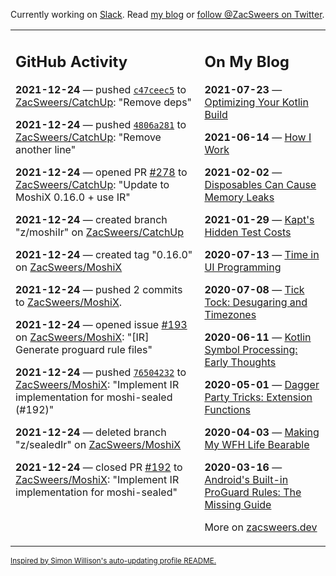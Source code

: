 Currently working on [Slack](https://slack.com/). Read [my blog](https://zacsweers.dev/) or [follow @ZacSweers on Twitter](https://twitter.com/ZacSweers).

<table><tr><td valign="top" width="60%">

## GitHub Activity
<!-- githubActivity starts -->
**2021-12-24** — pushed [`c47ceec5`](https://github.com/ZacSweers/CatchUp/commit/c47ceec584cd563e345f4cf282d2d6b94d269221) to [ZacSweers/CatchUp](https://api.github.com/repos/ZacSweers/CatchUp): "Remove deps"

**2021-12-24** — pushed [`4806a281`](https://github.com/ZacSweers/CatchUp/commit/4806a2819cdf2238597e4c3385ce880fc43335fc) to [ZacSweers/CatchUp](https://api.github.com/repos/ZacSweers/CatchUp): "Remove another line"

**2021-12-24** — opened PR [#278](https://api.github.com/repos/ZacSweers/CatchUp/pulls/278) to [ZacSweers/CatchUp](https://api.github.com/repos/ZacSweers/CatchUp): "Update to MoshiX 0.16.0 + use IR"

**2021-12-24** — created branch "z/moshiIr" on [ZacSweers/CatchUp](https://api.github.com/repos/ZacSweers/CatchUp)

**2021-12-24** — created tag "0.16.0" on [ZacSweers/MoshiX](https://api.github.com/repos/ZacSweers/MoshiX)

**2021-12-24** — pushed 2 commits to [ZacSweers/MoshiX](https://api.github.com/repos/ZacSweers/MoshiX).

**2021-12-24** — opened issue [#193](https://api.github.com/repos/ZacSweers/MoshiX/issues/193) on [ZacSweers/MoshiX](https://api.github.com/repos/ZacSweers/MoshiX): "[IR] Generate proguard rule files"

**2021-12-24** — pushed [`76504232`](https://github.com/ZacSweers/MoshiX/commit/76504232eb2190c6b5ad5558b0a1775bdd9b148d) to [ZacSweers/MoshiX](https://api.github.com/repos/ZacSweers/MoshiX): "Implement IR implementation for moshi-sealed (#192)"

**2021-12-24** — deleted branch "z/sealedIr" on [ZacSweers/MoshiX](https://api.github.com/repos/ZacSweers/MoshiX)

**2021-12-24** — closed PR [#192](https://api.github.com/repos/ZacSweers/MoshiX/pulls/192) to [ZacSweers/MoshiX](https://api.github.com/repos/ZacSweers/MoshiX): "Implement IR implementation for moshi-sealed"
<!-- githubActivity ends -->
</td><td valign="top" width="40%">

## On My Blog
<!-- blog starts -->
**2021-07-23** — [Optimizing Your Kotlin Build](https://www.zacsweers.dev/optimizing-your-kotlin-build/)

**2021-06-14** — [How I Work](https://www.zacsweers.dev/how-i-work/)

**2021-02-02** — [Disposables Can Cause Memory Leaks](https://www.zacsweers.dev/disposables-can-cause-memory-leaks/)

**2021-01-29** — [Kapt's Hidden Test Costs](https://www.zacsweers.dev/kapts-hidden-test-costs/)

**2020-07-13** — [Time in UI Programming](https://www.zacsweers.dev/time-in-ui/)

**2020-07-08** — [Tick Tock: Desugaring and Timezones](https://www.zacsweers.dev/ticktock-desugaring-timezones/)

**2020-06-11** — [Kotlin Symbol Processing: Early Thoughts](https://www.zacsweers.dev/kotlin-symbol-processor-early-thoughts/)

**2020-05-01** — [Dagger Party Tricks: Extension Functions](https://www.zacsweers.dev/dagger-party-tricks-extension-functions/)

**2020-04-03** — [Making My WFH Life Bearable](https://www.zacsweers.dev/making-wfh-life-bearable/)

**2020-03-16** — [Android's Built-in ProGuard Rules: The Missing Guide](https://www.zacsweers.dev/android-proguard-rules/)
<!-- blog ends -->
More on [zacsweers.dev](https://zacsweers.dev/)
</td></tr></table>

<sub><a href="https://simonwillison.net/2020/Jul/10/self-updating-profile-readme/">Inspired by Simon Willison's auto-updating profile README.</a></sub>